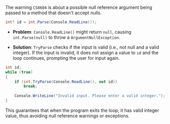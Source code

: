 The warning `CS8604` is about a possible null reference argument being passed to a method that doesn't accept nulls.

```c#
int? id = int.Parse(Console.ReadLine());
```
- **Problem**: `Console.ReadLine()` might return `null`, causing `int.Parse(null)` to throw a `ArgumentNullException`.

- **Solution**: `TryParse` checks if the input is valid (i.e., not null and a valid integer). If the input is invalid, it does not assign a value to `id` and the loop continues, prompting the user for input again.

```c#
int id;
while (true)
{
    if (int.TryParse(Console.ReadLine(), out id))    
        break;
        
    Console.WriteLine("Invalid input. Please enter a valid integer.");
}
```
This guarantees that when the program exits the loop, it has valid integer value, thus avoiding null reference warnings or exceptions.





